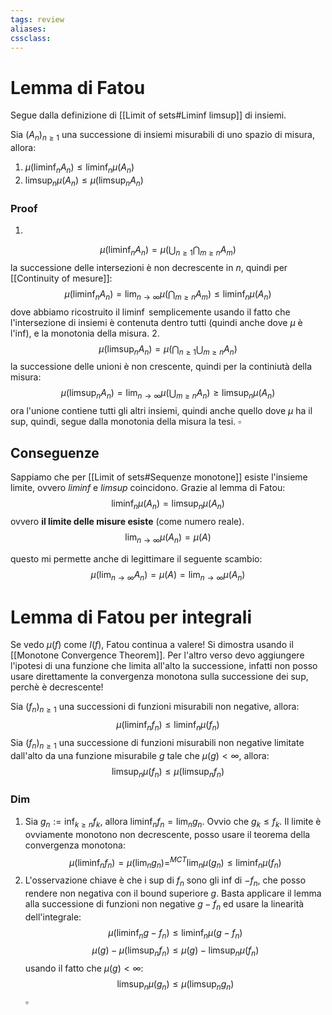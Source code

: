 ```yaml
---
tags: review
aliases:
cssclass:
---
```

 
# Lemma di Fatou
Segue dalla definizione di [[Limit of sets#Liminf limsup]] di insiemi.

Sia $(A_n)_{n\geq 1}$ una successione di insiemi misurabili di uno spazio di misura, allora:

1. $\mu(\liminf_n A_n) \leq \liminf_n \mu(A_n)$
2.  $\limsup_n \mu(A_n) \leq \mu(\limsup_n A_n)$
### Proof
1. 
$$
\mu (\liminf_n A_n) = \mu( \bigcup_{n\geq 1} \bigcap_{m\geq n} A_m)
$$
la successione delle intersezioni è non decrescente in $n$, quindi per [[Continuity of mesure]]:
$$
\mu (\liminf_n A_n) = \lim_{n\to \infty} \mu(\bigcap_{m\geq n} A_m) \leq \liminf_n \mu(A_n)
$$
dove abbiamo ricostruito il $\liminf$ semplicemente usando il fatto che l'intersezione di insiemi è contenuta dentro tutti (quindi anche dove $\mu$ è l'inf), e la monotonia della misura.
2. 
$$
\mu(\limsup_n A_n) = \mu( \bigcap_{n\geq 1} \bigcup_{m\geq n} A_n) 
$$
la successione delle unioni è non crescente, quindi per la continiutà della misura:
$$
\mu(\limsup_n A_n) = \lim_{n\to\infty} \mu(\bigcup_{m\geq n} A_n) \geq \limsup_n \mu(A_n)
$$
ora l'unione contiene tutti gli altri insiemi, quindi anche quello dove $\mu$ ha il sup, quindi, segue dalla monotonia della misura la tesi. $\square$


## Conseguenze
Sappiamo che per [[Limit of sets#Sequenze monotone]] esiste l'insieme limite, ovvero $liminf$ e $limsup$ coincidono. Grazie al lemma di Fatou:
$$
\liminf_n \mu(A_n) = \limsup_n \mu(A_n)
$$
ovvero **il limite delle misure esiste** (come numero reale).
$$
\lim_{n\to\infty} \mu(A_n) = \mu(A)
$$

questo mi permette anche di legittimare il seguente scambio:
$$
\mu(\lim_{n\to\infty} A_n) = \mu(A) = \lim_{n\to\infty} \mu(A_n)
$$

# Lemma di Fatou per integrali
Se vedo $\mu(f)$ come $I(f)$, Fatou continua a valere! Si dimostra usando il [[Monotone Convergence Theorem]]. Per l'altro verso devo aggiungere l'ipotesi di una funzione che limita all'alto la successione, infatti non posso usare direttamente la convergenza monotona sulla successione dei sup, perchè è decrescente!

Sia $(f_n)_{n\geq 1}$ una successioni di funzioni misurabili non negative, allora:
$$
\mu(\liminf_n f_n) \leq \liminf_n \mu(f_n)
$$
Sia $(f_n)_{n\geq 1}$ una successione di funzioni misurabili non negative limitate dall'alto da una funzione misurabile $g$ tale che $\mu(g) < \infty$,  allora:
$$
\limsup_n \mu(f_n) \leq \mu(\limsup_n f_n)
$$
### Dim 
1. Sia $g_n := \inf_{k \geq n} f_k$, allora $\liminf_n f_n = \lim_n g_n$.  Ovvio che $g_k \leq f_k$. Il limite è ovviamente monotono non decrescente, posso usare il teorema della convergenza monotona:
$$
\mu(\liminf_n f_n) = \mu(\lim_n g_n) =^{MCT} \lim_n \mu(g_n) \leq \liminf_n \mu(f_n) 
$$
2. L'osservazione chiave è che i sup di $f_n$ sono gli inf di $-f_n$, che posso rendere non negativa con il bound superiore $g$. Basta applicare  il lemma alla successione di funzioni non negative $g-f_n$ ed usare la linearità dell'integrale:
$$
\mu(\liminf_n g-f_n) \leq \liminf_n \mu(g-f_n)
$$
$$
\mu(g) - \mu(\limsup_n f_n) \leq \mu(g) - \limsup_n\mu(f_n)
$$
usando il fatto che $\mu(g) < \infty$:
$$
\limsup_n \mu(g_n) \leq \mu(\limsup_n g_n)
$$
$\square$





